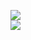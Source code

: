 [![](https://img.shields.io/badge/Made%20With-Github%20Spray-lightgrey.svg?style=for-the-badge&logo=github)](https://github.com/Annihil/github-spray#12069)  
[![](https://i.imgur.com/2DrTn0Z.gif)](https://github.com/Annihil/github-spray)